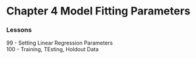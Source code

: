 # Chapter 4 Model Fitting Parameters

### Lessons
99 - Setting Linear Regression Parameters<br>
100 - Training, TEsting, Holdout Data<br>
